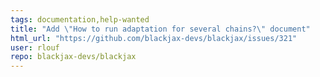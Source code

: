 ```yaml
---
tags: documentation,help-wanted
title: "Add \"How to run adaptation for several chains?\" document"
html_url: "https://github.com/blackjax-devs/blackjax/issues/321"
user: rlouf
repo: blackjax-devs/blackjax
---
```


